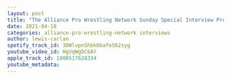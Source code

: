 ```yaml
---
layout: post
title: "The Alliance Pro Wrestling Network Sunday Special Interview Presents Alexia Nicole"
date: 2021-04-18
categories: alliance-pro-wrestling-network interviews
author: lewis-carlan
spotify_track_id: 3OWlupnShbk6bafeS62syg
youtube_video_id: HgVqWgbC6AY
apple_track_id: 1000517628334
youtube_metadata: 
---
```


